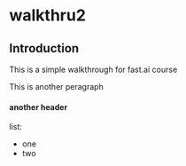 # walkthru2

## Introduction

This is a simple walkthrough for fast.ai course

This is another peragraph

#### another header

list:

- one
- two
